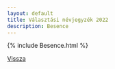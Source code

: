 ```yaml
---
layout: default
title: Választási névjegyzék 2022
description: Besence
---
```


{% include Besence.html %}

[Vissza](./)